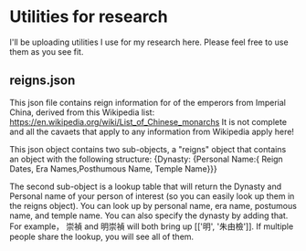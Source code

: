 # Utilities for research

I'll be uploading utilities I use for my research here. Please feel free to use them as you see fit.

## reigns.json
This json file contains reign information for of the emperors from Imperial China, derived from this Wikipedia list:
https://en.wikipedia.org/wiki/List_of_Chinese_monarchs
It is not complete and all the cavaets that apply to any information from Wikipedia apply here!

This json object contains two sub-objects, a "reigns" object that contains an object with the following structure:
{Dynasty: {Personal Name:{ Reign Dates, Era Names,Posthumous Name, Temple Name}}}
    
The second sub-object is a lookup table that will return the Dynasty and Personal name of your person of interest (so you can easily look up them in the reigns object).
You can look up by personal name, era name, postumous name, and temple name. You can also specify the dynasty by adding that.
For example， 崇禎 and 明崇禎 will both bring up [['明', '朱由檢']]. If multiple people share the lookup, you will see all of them.
